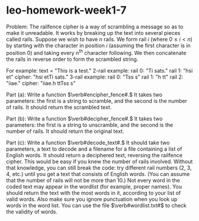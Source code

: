 # leo-homework-week1-7
Problem:
The railfence cipher is a way of scrambling a message so as to make it unreadable. It works by breaking up the text into several pieces called rails. Suppose we wish to have $n$ rails. We form rail $i$ (where $0 \le i < n$) by starting with the character in position $i$ (assuming the first character is in position 0) and taking every $n^\text{th}$ character following. We then concatenate the rails in reverse order to form the scrambled string.

For example:
text = "This is a test."
2-rail example:
  rail 0: "Ti sats."
  rail 1: "hsi  et"
  cipher: "hsi  etTi sats."
3-rail example:
  rail 0: "Tss s"
  rail 1: "h  tt"
  rail 2: "iiae."
  cipher: "iiae.h  ttTss s"


Part (a): Write a function $\verb#encipher_fence#.$ It takes two parameters: the first is a string to scramble, and the second is the number of rails. It should return the scrambled text.

Part (b): Write a function $\verb#decipher_fence#.$ It takes two parameters: the first is a string to unscramble, and the second is the number of rails. It should return the original text.

Part (c): Write a function $\verb#decode_text#.$ It should take two parameters, a text to decode and a filename for a file containing a list of English words. It should return a deciphered text, reversing the railfence cipher. This would be easy if you knew the number of rails involved. Without that knowledge, you can still break the code: try different rail numbers (2, 3, 4, etc.) until you get a text that consists of English words. (You can assume that the number of rails will not be more than 10.) Not every word in the coded text may appear in the wordlist (for example, proper names). You should return the text with the most words in it, according to your list of valid words. Also make sure you ignore punctuation when you look up words in the word list. You can use the file $\verb#wordlist.txt#$ to check the validity of words.
